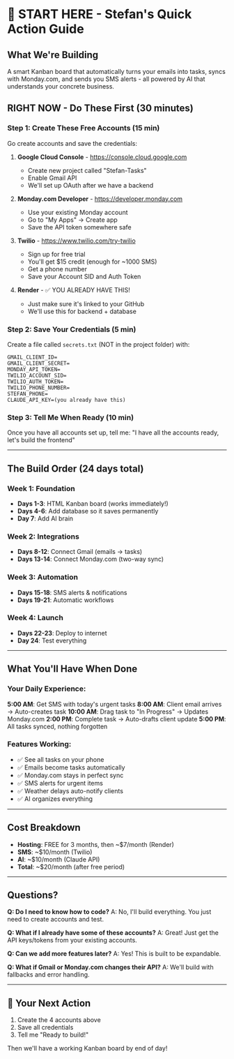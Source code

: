 # 🚀 START HERE - Stefan's Quick Action Guide

## What We're Building
A smart Kanban board that automatically turns your emails into tasks, syncs with Monday.com, and sends you SMS alerts - all powered by AI that understands your concrete business.

## RIGHT NOW - Do These First (30 minutes)

### Step 1: Create These Free Accounts (15 min)
Go create accounts and save the credentials:

1. **Google Cloud Console** - https://console.cloud.google.com
   - Create new project called "Stefan-Tasks"
   - Enable Gmail API
   - We'll set up OAuth after we have a backend

2. **Monday.com Developer** - https://developer.monday.com
   - Use your existing Monday account
   - Go to "My Apps" → Create app
   - Save the API token somewhere safe

3. **Twilio** - https://www.twilio.com/try-twilio
   - Sign up for free trial
   - You'll get $15 credit (enough for ~1000 SMS)
   - Get a phone number
   - Save your Account SID and Auth Token

4. **Render** - ✅ YOU ALREADY HAVE THIS!
   - Just make sure it's linked to your GitHub
   - We'll use this for backend + database

### Step 2: Save Your Credentials (5 min)
Create a file called `secrets.txt` (NOT in the project folder) with:
```
GMAIL_CLIENT_ID=
GMAIL_CLIENT_SECRET=
MONDAY_API_TOKEN=
TWILIO_ACCOUNT_SID=
TWILIO_AUTH_TOKEN=
TWILIO_PHONE_NUMBER=
STEFAN_PHONE=
CLAUDE_API_KEY=(you already have this)
```

### Step 3: Tell Me When Ready (10 min)
Once you have all accounts set up, tell me:
"I have all the accounts ready, let's build the frontend"

---

## The Build Order (24 days total)

### Week 1: Foundation
- **Days 1-3**: HTML Kanban board (works immediately!)
- **Days 4-6**: Add database so it saves permanently
- **Day 7**: Add AI brain

### Week 2: Integrations  
- **Days 8-12**: Connect Gmail (emails → tasks)
- **Days 13-14**: Connect Monday.com (two-way sync)

### Week 3: Automation
- **Days 15-18**: SMS alerts & notifications
- **Days 19-21**: Automatic workflows

### Week 4: Launch
- **Days 22-23**: Deploy to internet
- **Day 24**: Test everything

---

## What You'll Have When Done

### Your Daily Experience:
**5:00 AM**: Get SMS with today's urgent tasks
**8:00 AM**: Client email arrives → Auto-creates task
**10:00 AM**: Drag task to "In Progress" → Updates Monday.com
**2:00 PM**: Complete task → Auto-drafts client update
**5:00 PM**: All tasks synced, nothing forgotten

### Features Working:
- ✅ See all tasks on your phone
- ✅ Emails become tasks automatically  
- ✅ Monday.com stays in perfect sync
- ✅ SMS alerts for urgent items
- ✅ Weather delays auto-notify clients
- ✅ AI organizes everything

---

## Cost Breakdown
- **Hosting**: FREE for 3 months, then ~$7/month (Render)
- **SMS**: ~$10/month (Twilio) 
- **AI**: ~$10/month (Claude API)
- **Total**: ~$20/month (after free period)

---

## Questions?

**Q: Do I need to know how to code?**
A: No, I'll build everything. You just need to create accounts and test.

**Q: What if I already have some of these accounts?**
A: Great! Just get the API keys/tokens from your existing accounts.

**Q: Can we add more features later?**
A: Yes! This is built to be expandable.

**Q: What if Gmail or Monday.com changes their API?**
A: We'll build with fallbacks and error handling.

---

## 🎯 Your Next Action
1. Create the 4 accounts above
2. Save all credentials
3. Tell me "Ready to build!"

Then we'll have a working Kanban board by end of day!